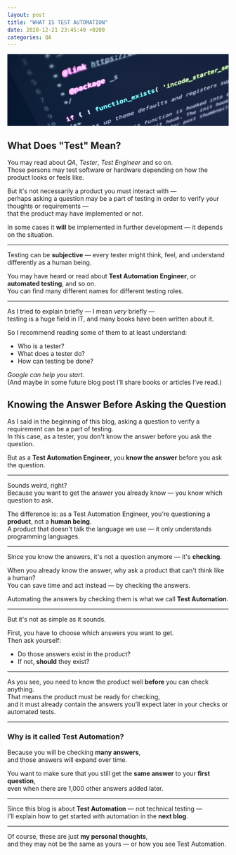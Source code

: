 ```yaml
---
layout: post
title: "WHAT IS TEST AUTOMATION"
date: 2020-12-21 23:45:40 +0200
categories: QA
---
```


![What is test automation](/assets/images/what_is_test_automation/what_is_test_automation.jpg)

## **What Does "Test" Mean?**

You may read about _QA_, _Tester_, _Test Engineer_ and so on.  
Those persons may test software or hardware depending on how the product looks or feels like.

But it's not necessarily a product you must interact with —  
perhaps asking a question may be a part of testing in order to verify your thoughts or requirements —  
that the product may have implemented or not.

In some cases it **will** be implemented in further development — it depends on the situation.

---

Testing can be **subjective** — every tester might think, feel, and understand differently as a human being.

You may have heard or read about **Test Automation Engineer**, or **automated testing**, and so on.  
You can find many different names for different testing roles.

---

As I tried to explain briefly — I mean _very_ briefly —  
testing is a huge field in IT, and many books have been written about it.

So I recommend reading some of them to at least understand:

- Who is a tester?
- What does a tester do?
- How can testing be done?

_Google can help you start._  
(And maybe in some future blog post I’ll share books or articles I’ve read.)

## **Knowing the Answer Before Asking the Question**

As I said in the beginning of this blog, asking a question to verify a requirement can be a part of testing.  
In this case, as a tester, you don't know the answer before you ask the question.

But as a **Test Automation Engineer**, you **know the answer** before you ask the question.

---

Sounds weird, right?  
Because you want to get the answer you already know — you know which question to ask.

The difference is: as a Test Automation Engineer, you're questioning a **product**, not a **human being**.  
A product that doesn't talk the language we use — it only understands programming languages.

---

Since you know the answers, it's not a question anymore — it's **checking**.

When you already know the answer, why ask a product that can't think like a human?  
You can save time and act instead — by checking the answers.

Automating the answers by checking them is what we call **Test Automation**.

---

But it's not as simple as it sounds.

First, you have to choose which answers you want to get.  
Then ask yourself:

- Do those answers exist in the product?
- If not, **should** they exist?

---

As you see, you need to know the product well **before** you can check anything.  
That means the product must be ready for checking,  
and it must already contain the answers you’ll expect later in your checks or automated tests.

---

### **Why is it called Test Automation?**

Because you will be checking **many answers**,  
and those answers will expand over time.

You want to make sure that you still get the **same answer** to your **first question**,  
even when there are 1,000 other answers added later.

---

Since this blog is about **Test Automation** — not technical testing —  
I'll explain how to get started with automation in the **next blog**.

---

Of course, these are just **my personal thoughts**,  
and they may not be the same as yours — or how you see Test Automation.

